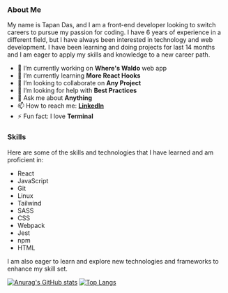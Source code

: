 ### About Me

My name is Tapan Das, and I am a front-end developer looking to switch careers to pursue my passion for coding. I have 6 years of experience in a different field, but I have always been interested in technology and web development. I have been learning and doing projects for last 14 months and I am eager to apply my skills and knowledge to a new career path.

<!-- **DasTapan/DasTapan** is a ✨ _special_ ✨ repository because its `README.md` (this file) appears on your GitHub profile.

Here are some ideas to get you started: -->

- 🔭 I’m currently working on **Where's Waldo** web app
- 🌱 I’m currently learning **More React Hooks**
- 👯 I’m looking to collaborate on **Any Project**
- 🤔 I’m looking for help with **Best Practices**
- 💬 Ask me about **Anything**
- 📫 How to reach me: **[LinkedIn](https://www.linkedin.com/in/td94/)**
- ⚡ Fun fact: I love **Terminal**

### Skills

Here are some of the skills and technologies that I have learned and am proficient in:

- React
- JavaScript
- Git
- Linux
- Tailwind
- SASS
- CSS
- Webpack
- Jest
- npm
- HTML

I am also eager to learn and explore new technologies and frameworks to enhance my skill set.

[![Anurag's GitHub stats](https://github-readme-stats.vercel.app/api?username=DasTapan&hide=stars&show_icons=true&theme=radical)](https://github.com/anuraghazra/github-readme-stats)
[![Top Langs](https://github-readme-stats.vercel.app/api/top-langs/?username=DasTapan&layout=donut-vertical&theme=radical)](https://github.com/anuraghazra/github-readme-stats)
